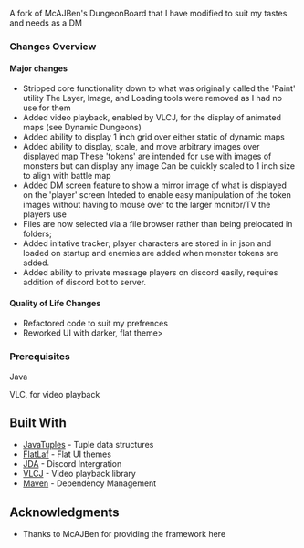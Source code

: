 A fork of McAJBen's DungeonBoard that I have modified to suit my tastes and needs as a DM

### Changes Overview
#### Major changes
* Stripped core functionality down to what was originally called the 'Paint' utility The Layer, Image, and Loading tools were removed as I had no use for them 
* Added video playback, enabled by VLCJ, for the display of animated maps (see Dynamic Dungeons) 
* Added ability to display 1 inch grid over either static of dynamic maps 
* Added ability to display, scale, and move arbitrary images over displayed map These 'tokens' are intended for use with images of monsters but can display any image Can be quickly scaled to 1 inch size to align with battle map 
* Added DM screen feature to show a mirror image of what is displayed on the 'player' screen Inteded to enable easy manipulation of the token images without having to mouse over to the larger monitor/TV the players use 
* Files are now selected via a file browser rather than being prelocated in folders;  
* Added initative tracker; player characters are stored in in json and loaded on startup and enemies are added when monster tokens are added. 
* Added ability to private message players on discord easily, requires addition of discord bot to server. 

#### Quality of Life Changes 
* Refactored code to suit my prefrences 
* Reworked UI with darker, flat theme>
### Prerequisites

Java

VLC, for video playback

## Built With
* [JavaTuples](https://www.javatuples.org/) - Tuple data structures
* [FlatLaf](https://github.com/JFormDesigner/FlatLaf) - Flat UI themes
* [JDA](https://github.com/DV8FromTheWorld/JDA) - Discord Intergration
* [VLCJ](https://github.com/caprica/vlcj) - Video playback library
* [Maven](https://maven.apache.org/) - Dependency Management


## Acknowledgments

* Thanks to McAJBen for providing the framework here

